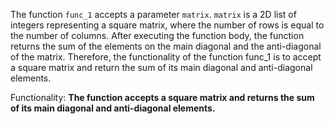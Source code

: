 The function `func_1` accepts a parameter `matrix`. `matrix` is a 2D list of integers representing a square matrix, where the number of rows is equal to the number of columns. After executing the function body, the function returns the sum of the elements on the main diagonal and the anti-diagonal of the matrix. Therefore, the functionality of the function func_1 is to accept a square matrix and return the sum of its main diagonal and anti-diagonal elements.

Functionality: **The function accepts a square matrix and returns the sum of its main diagonal and anti-diagonal elements.**